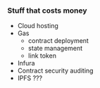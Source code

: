 ### Stuff that costs money
- Cloud hosting
- Gas 
    - contract deployment
    - state management
    - link token 
- Infura 
- Contract security auditing
- IPFS ???
